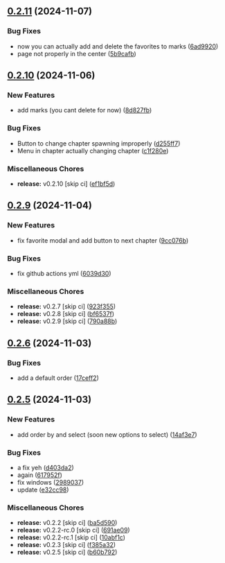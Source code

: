 ## [0.2.11](https://github.com/manga-you-know/desktop/compare/v0.2.10...v0.2.11) (2024-11-07)


### Bug Fixes

* now you can actually add and delete the favorites to marks ([6ad9920](https://github.com/manga-you-know/desktop/commit/6ad9920d6019956c70d19a75d517b0e36a90ff17))
* page not properly in the center ([5b9cafb](https://github.com/manga-you-know/desktop/commit/5b9cafb26c579d62dfc4e4f282ad19820624167e))

## [0.2.10](https://github.com/manga-you-know/desktop/compare/v0.2.9...v0.2.10) (2024-11-06)


### New Features

* add marks (you cant delete for now) ([8d827fb](https://github.com/manga-you-know/desktop/commit/8d827fb749deec65e69f58a4eb40cf04a4c7307f))


### Bug Fixes

* Button to change chapter spawning improperly ([d255ff7](https://github.com/manga-you-know/desktop/commit/d255ff741a21cb7e9ed1e8bb7b3dd1a8487eb261))
* Menu in chapter actually changing chapter ([c1f280e](https://github.com/manga-you-know/desktop/commit/c1f280eb4dce2787c6bb27824295697ec27311d6))


### Miscellaneous Chores

* **release:** v0.2.10 [skip ci] ([ef1bf5d](https://github.com/manga-you-know/desktop/commit/ef1bf5dcba315dcd91164bbe5a340d98ac312a0e))

## [0.2.9](https://github.com/manga-you-know/desktop/compare/v0.2.6...v0.2.9) (2024-11-04)


### New Features

* fix favorite modal and add button to next chapter ([9cc076b](https://github.com/manga-you-know/desktop/commit/9cc076b10abc748c792da2100d46ab379998ed6f))


### Bug Fixes

* fix github actions yml ([6039d30](https://github.com/manga-you-know/desktop/commit/6039d302a3e84697856411ed7edc4cefec877c8b))


### Miscellaneous Chores

* **release:** v0.2.7 [skip ci] ([923f355](https://github.com/manga-you-know/desktop/commit/923f355099fd8d3a8e32aaf88ebb9836a4b2e484))
* **release:** v0.2.8 [skip ci] ([bf6537f](https://github.com/manga-you-know/desktop/commit/bf6537f4ffcb6a1f1cfe8b3c3a87337edc87ea71))
* **release:** v0.2.9 [skip ci] ([790a88b](https://github.com/manga-you-know/desktop/commit/790a88b77b46856cb4dfe83f7c8dae38364076f4))

## [0.2.6](https://github.com/manga-you-know/desktop/compare/v0.2.5...v0.2.6) (2024-11-03)


### Bug Fixes

* add a default order ([17ceff2](https://github.com/manga-you-know/desktop/commit/17ceff2ff7ac9947ddff4e47429d47897079f058))

## [0.2.5](https://github.com/manga-you-know/desktop/compare/v0.2.0...v0.2.5) (2024-11-03)


### New Features

* add order by and select (soon new options to select) ([14af3e7](https://github.com/manga-you-know/desktop/commit/14af3e7f552190363b5d1250767841975dbc493e))


### Bug Fixes

* a fix yeh ([d403da2](https://github.com/manga-you-know/desktop/commit/d403da28ad5b847397855a05319aaa3e6dc3be0a))
* again ([617952f](https://github.com/manga-you-know/desktop/commit/617952ff5958c1f01694a873218511c72977906d))
* fix windows ([2989037](https://github.com/manga-you-know/desktop/commit/29890370c1f01b1eb15c421979a107749cd91579))
* update ([e32cc98](https://github.com/manga-you-know/desktop/commit/e32cc98540c1e0e8a06d3642025176caa36ca575))


### Miscellaneous Chores

* **release:** v0.2.2 [skip ci] ([ba5d590](https://github.com/manga-you-know/desktop/commit/ba5d5908251f82975cceca4d470487cce6d9104d))
* **release:** v0.2.2-rc.0 [skip ci] ([691ae09](https://github.com/manga-you-know/desktop/commit/691ae090fb697c826ba3a2800f8a964cec928265))
* **release:** v0.2.2-rc.1 [skip ci] ([10abf1c](https://github.com/manga-you-know/desktop/commit/10abf1c5a0e3e55808a646c641e310fb66989a3c))
* **release:** v0.2.3 [skip ci] ([f385a32](https://github.com/manga-you-know/desktop/commit/f385a329eb4eb7ea7abb22cb8b9e1e98f99161fc))
* **release:** v0.2.5 [skip ci] ([b60b792](https://github.com/manga-you-know/desktop/commit/b60b7923ba41dd24a3cf2911c478cb3e7f515214))

